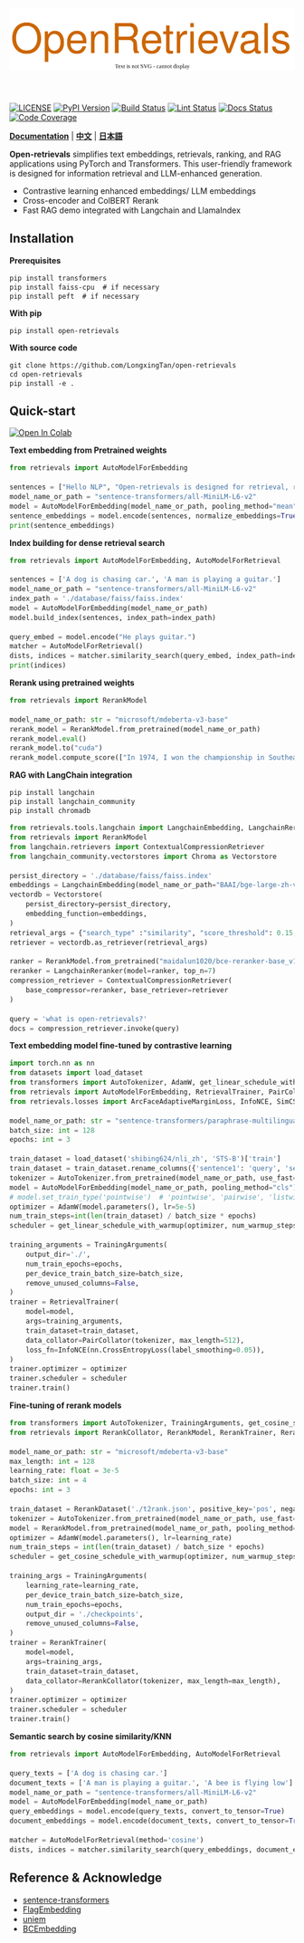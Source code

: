 [license-image]: https://img.shields.io/badge/License-Apache%202.0-blue.svg
[license-url]: https://opensource.org/licenses/Apache-2.0
[pypi-image]: https://badge.fury.io/py/open-retrievals.svg
[pypi-url]: https://pypi.org/project/open-retrievals
[pepy-image]: https://pepy.tech/badge/retrievals/month
[pepy-url]: https://pepy.tech/project/retrievals
[build-image]: https://github.com/LongxingTan/open-retrievals/actions/workflows/test.yml/badge.svg?branch=master
[build-url]: https://github.com/LongxingTan/open-retrievals/actions/workflows/test.yml?query=branch%3Amaster
[lint-image]: https://github.com/LongxingTan/open-retrievals/actions/workflows/lint.yml/badge.svg?branch=master
[lint-url]: https://github.com/LongxingTan/open-retrievals/actions/workflows/lint.yml?query=branch%3Amaster
[docs-image]: https://readthedocs.org/projects/open-retrievals/badge/?version=latest
[docs-url]: https://open-retrievals.readthedocs.io/en/latest/?version=latest
[coverage-image]: https://codecov.io/gh/longxingtan/open-retrievals/branch/master/graph/badge.svg
[coverage-url]: https://codecov.io/github/longxingtan/open-retrievals?branch=master

<h1 align="center">
<img src="./docs/source/_static/logo.svg" width="520" align=center/>
</h1><br>

[![LICENSE][license-image]][license-url]
[![PyPI Version][pypi-image]][pypi-url]
[![Build Status][build-image]][build-url]
[![Lint Status][lint-image]][lint-url]
[![Docs Status][docs-image]][docs-url]
[![Code Coverage][coverage-image]][coverage-url]


**[Documentation](https://open-retrievals.readthedocs.io)** | **[中文](https://github.com/LongxingTan/open-retrievals/blob/master/README_zh-CN.md)** | **[日本語](https://github.com/LongxingTan/open-retrievals/blob/master/README_ja-JP.md)**

**Open-retrievals** simplifies text embeddings, retrievals, ranking, and RAG applications using PyTorch and Transformers. This user-friendly framework is designed for information retrieval and LLM-enhanced generation.
- Contrastive learning enhanced embeddings/ LLM embeddings
- Cross-encoder and ColBERT Rerank
- Fast RAG demo integrated with Langchain and LlamaIndex


## Installation

**Prerequisites**
```shell
pip install transformers
pip install faiss-cpu  # if necessary
pip install peft  # if necessary
```

**With pip**
```shell
pip install open-retrievals
```

[//]: # (**With conda**)

[//]: # (```shell)

[//]: # (conda install open-retrievals -c conda-forge)

[//]: # (```)

**With source code**
```shell
git clone https://github.com/LongxingTan/open-retrievals
cd open-retrievals
pip install -e .
```


## Quick-start
[![Open In Colab](https://colab.research.google.com/assets/colab-badge.svg)](https://colab.research.google.com/drive/1-WBMisdWLeHUKlzJ2DrREXY_kSV8vjP3?usp=sharing)

**Text embedding from Pretrained weights**
```python
from retrievals import AutoModelForEmbedding

sentences = ["Hello NLP", "Open-retrievals is designed for retrieval, rerank and RAG"]
model_name_or_path = "sentence-transformers/all-MiniLM-L6-v2"
model = AutoModelForEmbedding(model_name_or_path, pooling_method="mean")
sentence_embeddings = model.encode(sentences, normalize_embeddings=True, convert_to_tensor=True)
print(sentence_embeddings)
```

**Index building for dense retrieval search**
```python
from retrievals import AutoModelForEmbedding, AutoModelForRetrieval

sentences = ['A dog is chasing car.', 'A man is playing a guitar.']
model_name_or_path = "sentence-transformers/all-MiniLM-L6-v2"
index_path = './database/faiss/faiss.index'
model = AutoModelForEmbedding(model_name_or_path)
model.build_index(sentences, index_path=index_path)

query_embed = model.encode("He plays guitar.")
matcher = AutoModelForRetrieval()
dists, indices = matcher.similarity_search(query_embed, index_path=index_path)
print(indices)
```

**Rerank using pretrained weights**
```python
from retrievals import RerankModel

model_name_or_path: str = "microsoft/mdeberta-v3-base"
rerank_model = RerankModel.from_pretrained(model_name_or_path)
rerank_model.eval()
rerank_model.to("cuda")
rerank_model.compute_score(["In 1974, I won the championship in Southeast Asia in my first kickboxing match," "In 1982, I defeated the heavy hitter Ryu Long."])
```

**RAG with LangChain integration**
```shell
pip install langchain
pip install langchain_community
pip install chromadb
```

```python
from retrievals.tools.langchain import LangchainEmbedding, LangchainReranker
from retrievals import RerankModel
from langchain.retrievers import ContextualCompressionRetriever
from langchain_community.vectorstores import Chroma as Vectorstore

persist_directory = './database/faiss/faiss.index'
embeddings = LangchainEmbedding(model_name_or_path="BAAI/bge-large-zh-v1.5")
vectordb = Vectorstore(
    persist_directory=persist_directory,
    embedding_function=embeddings,
)
retrieval_args = {"search_type" :"similarity", "score_threshold": 0.15, "k": 30}
retriever = vectordb.as_retriever(retrieval_args)

ranker = RerankModel.from_pretrained("maidalun1020/bce-reranker-base_v1")
reranker = LangchainReranker(model=ranker, top_n=7)
compression_retriever = ContextualCompressionRetriever(
    base_compressor=reranker, base_retriever=retriever
)

query = 'what is open-retrievals?'
docs = compression_retriever.invoke(query)
```

[//]: # (**RAG with LLamaIndex**)

[//]: # ()
[//]: # (```shell)

[//]: # (pip install llamaindex)

[//]: # (```)

[//]: # ()
[//]: # ()
[//]: # (```python)

[//]: # ()
[//]: # ()
[//]: # (```)

**Text embedding model fine-tuned by contrastive learning**
```python
import torch.nn as nn
from datasets import load_dataset
from transformers import AutoTokenizer, AdamW, get_linear_schedule_with_warmup, TrainingArguments
from retrievals import AutoModelForEmbedding, RetrievalTrainer, PairCollator, TripletCollator
from retrievals.losses import ArcFaceAdaptiveMarginLoss, InfoNCE, SimCSE, TripletLoss

model_name_or_path: str = "sentence-transformers/paraphrase-multilingual-mpnet-base-v2"
batch_size: int = 128
epochs: int = 3

train_dataset = load_dataset('shibing624/nli_zh', 'STS-B')['train']
train_dataset = train_dataset.rename_columns({'sentence1': 'query', 'sentence2': 'positive'})
tokenizer = AutoTokenizer.from_pretrained(model_name_or_path, use_fast=False)
model = AutoModelForEmbedding(model_name_or_path, pooling_method="cls")
# model.set_train_type('pointwise')  # 'pointwise', 'pairwise', 'listwise'
optimizer = AdamW(model.parameters(), lr=5e-5)
num_train_steps=int(len(train_dataset) / batch_size * epochs)
scheduler = get_linear_schedule_with_warmup(optimizer, num_warmup_steps=0.05 * num_train_steps, num_training_steps=num_train_steps)

training_arguments = TrainingArguments(
    output_dir='./',
    num_train_epochs=epochs,
    per_device_train_batch_size=batch_size,
    remove_unused_columns=False,
)
trainer = RetrievalTrainer(
    model=model,
    args=training_arguments,
    train_dataset=train_dataset,
    data_collator=PairCollator(tokenizer, max_length=512),
    loss_fn=InfoNCE(nn.CrossEntropyLoss(label_smoothing=0.05)),
)
trainer.optimizer = optimizer
trainer.scheduler = scheduler
trainer.train()
```

**Fine-tuning of rerank models**
```python
from transformers import AutoTokenizer, TrainingArguments, get_cosine_schedule_with_warmup, AdamW
from retrievals import RerankCollator, RerankModel, RerankTrainer, RerankDataset

model_name_or_path: str = "microsoft/mdeberta-v3-base"
max_length: int = 128
learning_rate: float = 3e-5
batch_size: int = 4
epochs: int = 3

train_dataset = RerankDataset('./t2rank.json', positive_key='pos', negative_key='neg')
tokenizer = AutoTokenizer.from_pretrained(model_name_or_path, use_fast=False)
model = RerankModel.from_pretrained(model_name_or_path, pooling_method="mean")
optimizer = AdamW(model.parameters(), lr=learning_rate)
num_train_steps = int(len(train_dataset) / batch_size * epochs)
scheduler = get_cosine_schedule_with_warmup(optimizer, num_warmup_steps=0.05 * num_train_steps, num_training_steps=num_train_steps)

training_args = TrainingArguments(
    learning_rate=learning_rate,
    per_device_train_batch_size=batch_size,
    num_train_epochs=epochs,
    output_dir = './checkpoints',
    remove_unused_columns=False,
)
trainer = RerankTrainer(
    model=model,
    args=training_args,
    train_dataset=train_dataset,
    data_collator=RerankCollator(tokenizer, max_length=max_length),
)
trainer.optimizer = optimizer
trainer.scheduler = scheduler
trainer.train()
```

**Semantic search by cosine similarity/KNN**
```python
from retrievals import AutoModelForEmbedding, AutoModelForRetrieval

query_texts = ['A dog is chasing car.']
document_texts = ['A man is playing a guitar.', 'A bee is flying low']
model_name_or_path = "sentence-transformers/all-MiniLM-L6-v2"
model = AutoModelForEmbedding(model_name_or_path)
query_embeddings = model.encode(query_texts, convert_to_tensor=True)
document_embeddings = model.encode(document_texts, convert_to_tensor=True)

matcher = AutoModelForRetrieval(method='cosine')
dists, indices = matcher.similarity_search(query_embeddings, document_embeddings, top_k=1)
```


## Reference & Acknowledge
- [sentence-transformers](https://github.com/UKPLab/sentence-transformers)
- [FlagEmbedding](https://github.com/FlagOpen/FlagEmbedding)
- [uniem](https://github.com/wangyuxinwhy/uniem)
- [BCEmbedding](https://github.com/netease-youdao/BCEmbedding)
